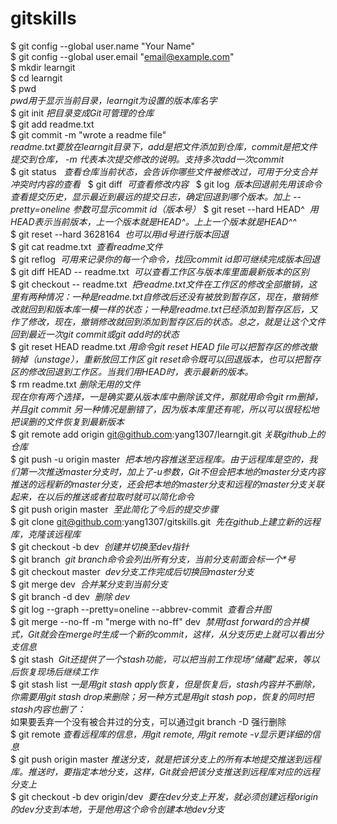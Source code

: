 # gitskills
$ git config --global user.name "Your Name"   
$ git config --global user.email "email@example.com"   
$ mkdir learngit  
$ cd learngit    
$ pwd    
*pwd用于显示当前目录，learngit为设置的版本库名字*   
$ git init *把目录变成Git可管理的仓库*  
$ git add readme.txt  
$ git commit -m "wrote a readme file"   
 *readme.txt要放在learngit目录下，add是把文件添加到仓库，commit是把文件提交到仓库， -m 代表本次提交修改的说明。支持多次add一次commit*  
$ git status   *查看仓库当前状态，会告诉你哪些文件被修改过，可用于分支合并冲突时内容的查看*  
$ git diff  *可查看修改内容*  
$ git log  *版本回退前先用该命令查看提交历史，显示最近到最远的提交日志，确定回退到哪个版本。加上 --pretty=oneline 参数可显示commit id（版本号）*
$ git reset --hard HEAD^  *用HEAD表示当前版本，上一个版本就是HEAD^。上上一个版本就是HEAD^^*  
$ git reset --hard 3628164  *也可以用id号进行版本回退*  
$ git cat readme.txt  *查看readme文件*  
$ git reflog  *可用来记录你的每一个命令，找回commit id即可继续完成版本回退* <br>
$ git diff HEAD -- readme.txt  *可以查看工作区与版本库里面最新版本的区别* <br>
$ git checkout -- readme.txt  *把readme.txt文件在工作区的修改全部撤销，这里有两种情况：一种是readme.txt自修改后还没有被放到暂存区，现在，撤销修改就回到和版本库一模一样的状态；一种是readme.txt已经添加到暂存区后，又作了修改，现在，撤销修改就回到添加到暂存区后的状态。总之，就是让这个文件回到最近一次git commit或git add时的状态*<br>
$ git reset HEAD readme.txt *用命令git reset HEAD file可以把暂存区的修改撤销掉（unstage），重新放回工作区  git reset命令既可以回退版本，也可以把暂存区的修改回退到工作区。当我们用HEAD时，表示最新的版本。*<br>
$ rm readme.txt *删除无用的文件*<br>  *现在你有两个选择，一是确实要从版本库中删除该文件，那就用命令git rm删掉，并且git commit 另一种情况是删错了，因为版本库里还有呢，所以可以很轻松地把误删的文件恢复到最新版本* <br>
$ git remote add origin git@github.com:yang1307/learngit.git *关联github上的仓库* <br>
$ git push -u origin master  *把本地内容推送至远程库。由于远程库是空的，我们第一次推送master分支时，加上了-u参数，Git不但会把本地的master分支内容推送的远程新的master分支，还会把本地的master分支和远程的master分支关联起来，在以后的推送或者拉取时就可以简化命令* <br>
$ git push origin master  *至此简化了今后的提交步骤*  <br>
$ git clone git@github.com:yang1307/gitskills.git  *先在github上建立新的远程库，克隆该远程库* <br>
$ git checkout -b dev  *创建并切换至dev指针* <br>
$ git branch  *git branch命令会列出所有分支，当前分支前面会标一个\*号* <br>
$ git checkout master  *dev分支工作完成后切换回master分支* <br>
$ git merge dev  *合并某分支到当前分支* <br>
$ git branch -d dev  *删除 dev* <br>
$ git log --graph --pretty=oneline --abbrev-commit  *查看合并图* <br>
$ git merge --no-ff -m "merge with no-ff" dev  *禁用fast forward的合并模式，Git就会在merge时生成一个新的commit，这样，从分支历史上就可以看出分支信息*  <br>
$ git stash  *Git还提供了一个stash功能，可以把当前工作现场“储藏”起来，等以后恢复现场后继续工作* <br>
$ git stash list  *一是用git stash apply恢复，但是恢复后，stash内容并不删除，你需要用git stash drop来删除；另一种方式是用git stash pop，恢复的同时把stash内容也删了：* <br>
如果要丢弃一个没有被合并过的分支，可以通过git branch -D <name>强行删除 <br>
$ git remote  *查看远程库的信息，用git remote, 用git remote -v显示更详细的信息* <br>
$ git push origin master  *推送分支，就是把该分支上的所有本地提交推送到远程库。推送时，要指定本地分支，这样，Git就会把该分支推送到远程库对应的远程分支上* <br>
$ git checkout -b dev origin/dev  *要在dev分支上开发，就必须创建远程origin的dev分支到本地，于是他用这个命令创建本地dev分支* <br>

